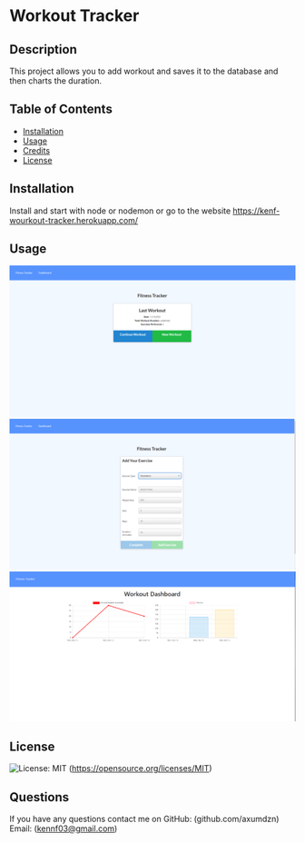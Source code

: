 # Workout Tracker
## Description
 This project allows you to add workout and saves it to the database and then charts the duration.
## Table of Contents
- [Installation](#installation)
- [Usage](#usage)
- [Credits](#credits)
- [License](#license)
## Installation
Install and start with node or nodemon
or go to the website https://kenf-wourkout-tracker.herokuapp.com/
## Usage

![homescreen](/public/images/homescreen.png)
![exercise](/public/images/exercise.png)
![stats](/public/images/stats.png)
## License
![License: MIT](https://img.shields.io/badge/License-MIT-yellow.svg) (https://opensource.org/licenses/MIT)

## Questions
If you have any questions contact me on
GitHub: (github.com/axumdzn)
Email: (kennf03@gmail.com)
